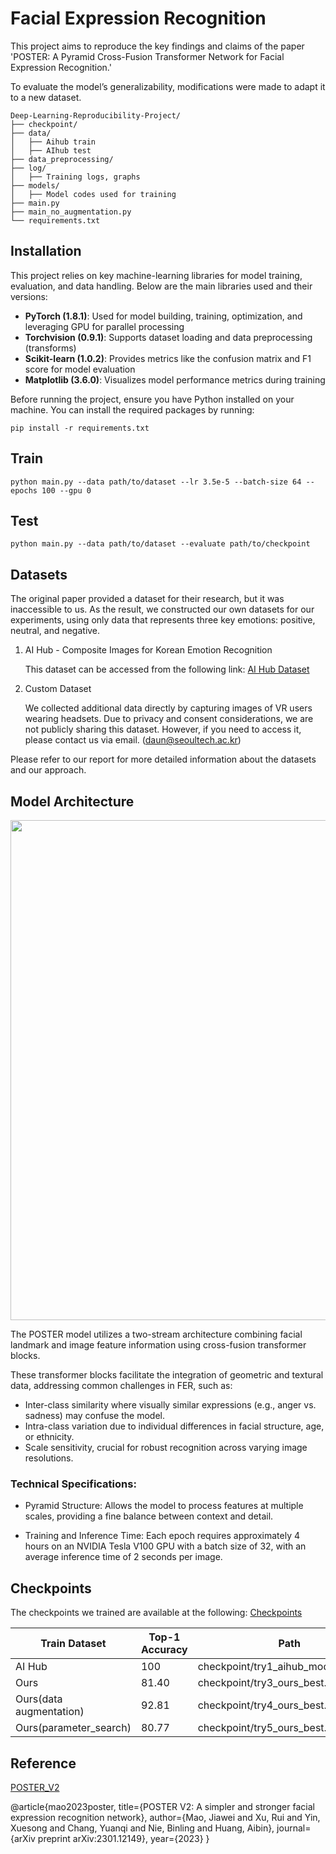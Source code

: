 # Facial Expression Recognition 

This project aims to reproduce the key findings and claims of the paper 'POSTER: A Pyramid Cross-Fusion Transformer Network for Facial Expression Recognition.' 

To evaluate the model’s generalizability, modifications were made to adapt it to a new dataset.

```
Deep-Learning-Reproducibility-Project/
├── checkpoint/
├── data/
│   ├── Aihub train
│   ├── AIhub test
├── data_preprocessing/
├── log/             
│   ├── Training logs, graphs
├── models/          
│   ├── Model codes used for training
├── main.py
├── main_no_augmentation.py
└── requirements.txt
```
## Installation

This project relies on key machine-learning libraries for model training, evaluation, and data handling. Below are the main libraries used and their versions:

- **PyTorch (1.8.1)**: Used for model building, training, optimization, and leveraging GPU for parallel processing
- **Torchvision (0.9.1)**: Supports dataset loading and data preprocessing (transforms)
- **Scikit-learn (1.0.2)**: Provides metrics like the confusion matrix and F1 score for model evaluation
- **Matplotlib (3.6.0)**: Visualizes model performance metrics during training

Before running the project, ensure you have Python installed on your machine. You can install the required packages by running:


    pip install -r requirements.txt


## Train

    python main.py --data path/to/dataset --lr 3.5e-5 --batch-size 64 --epochs 100 --gpu 0

## Test

    python main.py --data path/to/dataset --evaluate path/to/checkpoint

## Datasets 

The original paper provided a dataset for their research, but it was inaccessible to us. 
As the result, we constructed our own datasets for our experiments, using only data that represents three key emotions: positive, neutral, and negative.



1. AI Hub - Composite Images for Korean Emotion Recognition
 
   This dataset can be accessed from the following link: [AI Hub Dataset](https://aihub.or.kr/aihubdata/data/view.do?currMenu=115&topMenu=100&aihubDataSe=realm&dataSetSn=82)

2. Custom Dataset

    We collected additional data directly by capturing images of VR users wearing headsets. Due to privacy and consent considerations, we are not publicly sharing this dataset. However, if you need to access it, please contact us via email. (daun@seoultech.ac.kr)

Please refer to our report for more detailed information about the datasets and our approach.

## Model Architecture

<img src= https://github.com/user-attachments/assets/588c15da-bb25-4818-8de1-3c91d7f98585 width="800"/>

The POSTER model utilizes a two-stream architecture combining facial landmark and image feature information using cross-fusion transformer blocks. 

These transformer blocks facilitate the integration of geometric and textural data, addressing common challenges in FER, such as:

- Inter-class similarity where visually similar expressions (e.g., anger vs. sadness) may confuse the model.
- Intra-class variation due to individual differences in facial structure, age, or ethnicity.
- Scale sensitivity, crucial for robust recognition across varying image resolutions.

### Technical Specifications:
- Pyramid Structure: Allows the model to process features at multiple scales, providing a fine balance between context and detail.

- Training and Inference Time: Each epoch requires approximately 4 hours on an NVIDIA Tesla V100 GPU with a batch size of 32, with an average inference time of 2 seconds per image.


## Checkpoints

The checkpoints we trained are available at the following:
[Checkpoints](https://drive.google.com/drive/folders/1s55acYF6KqU9yJ-z909Oe1CF-kQtWFul?usp=drive_link)

| Train Dataset                  | Top-1 Accuracy | Path                                 | 
| --------------------------     | -------------- | ------------------------------------ |
| AI Hub                         | 100            | checkpoint/try1_aihub_model_best.pth |
| Ours                           | 81.40          | checkpoint/try3_ours_best.pth        |
| Ours(data augmentation)        | 92.81          | checkpoint/try4_ours_best.pth        |
| Ours(parameter_search)         | 80.77          | checkpoint/try5_ours_best.pth        |



## Reference
[POSTER_V2](https://github.com/Talented-Q/POSTER_V2)

@article{mao2023poster,
  title={POSTER V2: A simpler and stronger facial expression recognition network},
  author={Mao, Jiawei and Xu, Rui and Yin, Xuesong and Chang, Yuanqi and Nie, Binling and Huang, Aibin},
  journal={arXiv preprint arXiv:2301.12149},
  year={2023}
}

